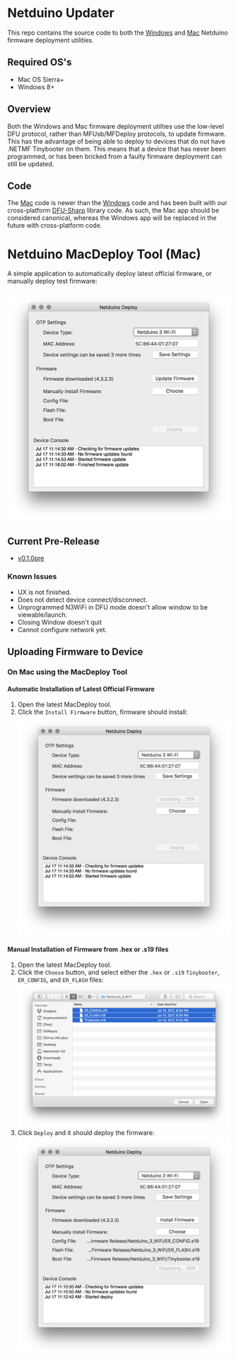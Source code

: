 # Netduino Updater

This repo contains the source code to both the [Windows](NetduinoUpdate) and [Mac](NetduinoUtils) Netduino firmware deployment utilities.

## Required OS's
* Mac OS Sierra+
* Windows 8+

## Overview

Both the Windows and Mac firmware deployment utilties use the low-level DFU protocol, rather than MFUsb/MFDeploy protocols, to update firmware. This has the advantage of being able to deploy to devices that do not have .NETMF Tinybooter on them. This means that a device that has never been programmed, or has been bricked from a faulty firmware deployment can still be updated.

## Code

The [Mac](NetduinoUtils) code is newer than the [Windows](NetduinoUpdate) code and has been built with our cross-platform [DFU-Sharp](https://github.com/WildernessLabs/DFU-Sharp) library code. As such, the Mac app should be considered canonical, whereas the Windows app will be replaced in the future with cross-platform code.



# Netduino MacDeploy Tool (Mac)

A simple application to automatically deploy latest official firmware, or manually deploy test firmware:

![](Support_Files/MacDeployTool.png)

## Current Pre-Release

* [v0.1.0pre](/releases/latest)

### Known Issues

 * UX is not finished.
 * Does not detect device connect/disconnect.
 * Unprogrammed N3WiFi in DFU mode doesn't allow window to be viewable/launch.
 * Closing Window doesn't quit
 * Cannot configure network yet.



## Uploading Firmware to Device


### On Mac using the MacDeploy Tool

#### Automatic Installation of Latest Official Firmware

 1. Open the latest MacDeploy tool.
 2. Click the `Install Firmware` button, firmware should install:
 ![](Support_Files/MacDeploy_AutomaticFirmwareUpdate.png)
 

#### Manual Installation of Firmware from .hex or .s19 files

 1. Open the latest MacDeploy tool.
 2. Click the `Choose` button, and select either the `.hex` or `.s19` `Tinybooter`, `ER_CONFIG`, and `ER_FLASH` files:
 ![](Support_Files/MacDeploy_SelectedFirmwareFiles.png)
 3. Click `Deploy` and it should deploy the firmware:
 ![](Support_Files/MacDeploy_ManuallyUpdatingFirmware.png)